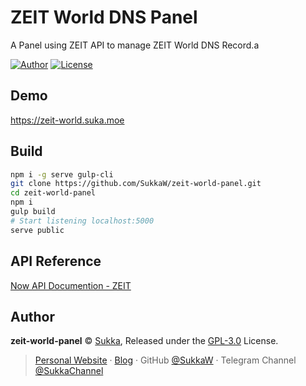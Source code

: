 # ZEIT World DNS Panel

A Panel using ZEIT API to manage ZEIT World DNS Record.a

[![Author](https://img.shields.io/badge/author-Sukka-b68469.svg?style=flat-square)](https://suka.moe)
[![License](https://img.shields.io/github/license/sukkaw/CheckChrome.svg?style=flat-square)](./LICENSE)

## Demo

https://zeit-world.suka.moe

## Build

```bash
npm i -g serve gulp-cli
git clone https://github.com/SukkaW/zeit-world-panel.git
cd zeit-world-panel
npm i
gulp build
# Start listening localhost:5000
serve public
```

## API Reference

[Now API Documention - ZEIT](https://zeit.co/api#endpoints/domains)

## Author

**zeit-world-panel** © [Sukka](https://github.com/SukkaW), Released under the [GPL-3.0](./LICENSE) License.

> [Personal Website](https://suka.moe) · [Blog](https://blog.suka.moe) · GitHub [@SukkaW](https://github.com/SukkaW) · Telegram Channel [@SukkaChannel](https://t.me/SukkaChannel)
